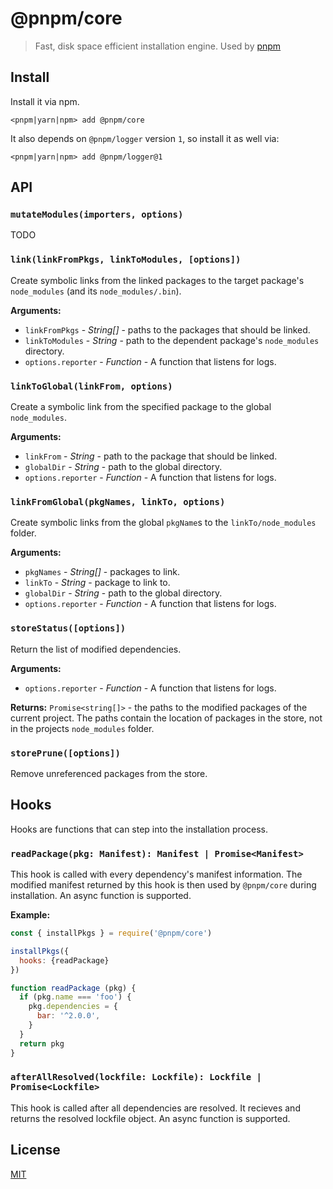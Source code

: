 # @pnpm/core

> Fast, disk space efficient installation engine. Used by [pnpm](https://github.com/pnpm/pnpm)

## Install

Install it via npm.

```
<pnpm|yarn|npm> add @pnpm/core
```

It also depends on `@pnpm/logger` version `1`, so install it as well via:

```
<pnpm|yarn|npm> add @pnpm/logger@1
```

## API

### `mutateModules(importers, options)`

TODO

### `link(linkFromPkgs, linkToModules, [options])`

Create symbolic links from the linked packages to the target package's `node_modules` (and its `node_modules/.bin`).

**Arguments:**

* `linkFromPkgs` - *String[]* - paths to the packages that should be linked.
* `linkToModules` - *String* - path to the dependent package's `node_modules` directory.
* `options.reporter` - *Function* - A function that listens for logs.

### `linkToGlobal(linkFrom, options)`

Create a symbolic link from the specified package to the global `node_modules`.

**Arguments:**

* `linkFrom` - *String* - path to the package that should be linked.
* `globalDir` - *String* - path to the global directory.
* `options.reporter` - *Function* - A function that listens for logs.

### `linkFromGlobal(pkgNames, linkTo, options)`

Create symbolic links from the global `pkgName`s to the `linkTo/node_modules` folder.

**Arguments:**

* `pkgNames` - *String[]* - packages to link.
* `linkTo` - *String* - package to link to.
* `globalDir` - *String* - path to the global directory.
* `options.reporter` - *Function* - A function that listens for logs.

### `storeStatus([options])`

Return the list of modified dependencies.

**Arguments:**

* `options.reporter` - *Function* - A function that listens for logs.

**Returns:** `Promise<string[]>` - the paths to the modified packages of the current project. The paths contain the location of packages in the store,
not in the projects `node_modules` folder.

### `storePrune([options])`

Remove unreferenced packages from the store.

## Hooks

Hooks are functions that can step into the installation process.

### `readPackage(pkg: Manifest): Manifest | Promise<Manifest>`

This hook is called with every dependency's manifest information.
The modified manifest returned by this hook is then used by `@pnpm/core` during installation.
An async function is supported.

**Example:**

```js
const { installPkgs } = require('@pnpm/core')

installPkgs({
  hooks: {readPackage}
})

function readPackage (pkg) {
  if (pkg.name === 'foo') {
    pkg.dependencies = {
      bar: '^2.0.0',
    }
  }
  return pkg
}
```

### `afterAllResolved(lockfile: Lockfile): Lockfile | Promise<Lockfile>`

This hook is called after all dependencies are resolved. It recieves and returns the resolved lockfile object.
An async function is supported.

## License

[MIT](LICENSE)
